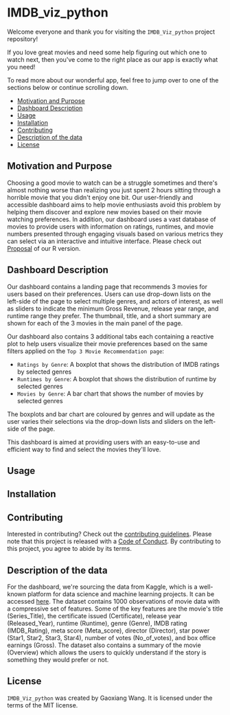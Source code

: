 # IMDB_viz_python

Welcome everyone and thank you for visiting the `IMDB_Viz_python` project repository!

If you love great movies and need some help figuring out which one to watch next, then you've come to the right place as our app is exactly what you need!


To read more about our wonderful app, feel free to jump over to one of the sections below or continue scrolling down.

- [Motivation and Purpose](#motivation-and-purpose)
- [Dashboard Description](#dashboard-description)
- [Usage](#usage)
- [Installation](#installation)
- [Contributing](#contributing)
- [Description of the data](#description-of-the-data)
- [License](#license)


## Motivation and Purpose

Choosing a good movie to watch can be a struggle sometimes and there's almost nothing worse than realizing you just spent 2 hours sitting through a horrible movie that you didn't enjoy one bit. Our user-friendly and accessible dashboard aims to help movie enthusiasts avoid this problem by helping them discover and explore new movies based on their movie watching preferences. In addition, our dashboard uses a vast database of movies to provide users with information on ratings, runtimes, and movie numbers presented through engaging visuals based on various metrics they can select via an interactive and intuitive interface. Please check out [Proposal](https://github.com/UBC-MDS/IMDB_Viz_R/blob/main/reports/proposal.md) of our R version.

## Dashboard Description

Our dashboard contains a landing page that recommends 3 movies for users based on their preferences. Users can use drop-down lists on the left-side of the page to select multiple genres, and actors of interest, as well as sliders to indicate the minimum Gross Revenue, release year range, and runtime range they prefer. The thumbnail, title, and a short summary are shown for each of the 3 movies in the main panel of the page.

Our dashboard also contains 3 additional tabs each containing a reactive plot to help users visualize their movie preferences based on the same filters applied on the `Top 3 Movie Recommendation page`:

- `Ratings by Genre`: A boxplot that shows the distribution of IMDB ratings by selected genres
- `Runtimes by Genre`: A boxplot that shows the distribution of runtime by selected genres
- `Movies by Genre`: A bar chart that shows the number of movies by selected genres

The boxplots and bar chart are coloured by genres and will update as the user varies their selections via the drop-down lists and sliders on the left-side of the page.

This dashboard is aimed at providing users with an easy-to-use and efficient way to find and select the movies they'll love.

## Usage

## Installation


## Contributing

Interested in contributing? Check out the [contributing guidelines](https://github.com/louiewang820/IMDB_viz_python/blob/main/CONTRIBUTING.md). Please note that this project is released with a [Code of Conduct](https://github.com/louiewang820/IMDB_viz_python/blob/main/CODE_OF_CONDUCT.md). By contributing to this project, you agree to abide by its terms.

## Description of the data

For the dashboard, we're sourcing the data from Kaggle, which is a well-known platform for data science and machine learning projects. It can be accessed [here](https://www.kaggle.com/datasets/harshitshankhdhar/imdb-dataset-of-top-1000-movies-and-tv-shows). The dataset contains 1000 observations of movie data with a compressive set of features. Some of the key features are the movie's title (Series_Title), the certificate issued (Certificate), release year (Released_Year), runtime (Runtime), genre (Genre), IMDB rating (IMDB_Rating), meta score (Meta_score), director (Director), star power (Star1, Star2, Star3, Star4), number of votes (No_of_votes), and box office earnings (Gross). The dataset also contains a summary of the movie (Overview) which allows the users to quickly understand if the story is something they would prefer or not.


## License

`IMDB_Viz_python` was created by Gaoxiang Wang. It is licensed under the terms of the MIT license.
